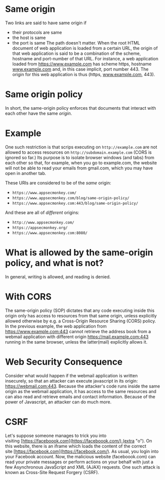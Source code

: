 # Same origin
Two links are said to have same origin if
- their protocols are same
- the host is same
- the port is same
The path doesn't matter.
When the root HTML document of web application is loaded from a certain URL, the origin of that web application is said to be a combination of the scheme, hostname and port-number of that URL.
For instance, a web application loaded from https://www.example.com has scheme https, hostname www.example.com and, in this case implicit, port number 443. The origin for this web application is thus (https, www.example.com, 443).
# Same origin policy
In short, the same-origin policy enforces that documents that interact with each other have the same _origin_.
# Example
One such restriction is that scrips executing on `http://example.com` are not allowed to access resources on `http://subdomain.example.com`
(CORS is ignored so far.)
Its purpose is to isolate browser windows (and tabs) from each other so that, for example, when you go to example.com, the website will not be able to read your emails from gmail.com, which you may have open in another tab.

These URIs are considered to be of the _same_ origin:

- `https://www.appsecmonkey.com/`
- `https://www.appsecmonkey.com/blog/same-origin-policy/`
- `https://www.appsecmonkey.com:443/blog/same-origin-policy/`

And these are all of _different_ origins:

- `http://www.appsecmonkey.com/`
- `https://appsecmonkey.org/`
- `https://www.appsecmonkey.com:8080/`
# What is allowed by the same-origin policy, and what is not?
In general, writing is allowed, and reading is denied. 
# With CORS
The same-origin policy (SOP) dictates that any code executing inside this origin only has access to resources from that same origin, unless explicitly allowed otherwise by e.g. a Cross-Origin Resource Sharing (CORS) policy.
In the previous example, the web application from https://www.example.com:443 cannot retrieve the address book from a webmail application with different origin https://mail.example.com:443 running  in the same browser, unless the latter(mail) explicitly allows it.
# Web Security Consequence
Consider what would happen if the webmail application is written insecurely, so that an attacker can execute javascript in its origin: https://webmail.com:443. Because the attacker's code runs inside the same origin as the webmail application, it has access to the same resources and can also read and retrieve emails and contact information. Because of the power of Javascript, an attacker can do much more.
# CSRF
Let's suppose someone manages to trick you into visiting [https://faceboook.com](https://faceboook.com/) (extra "o"). On this website, there is an iframe which loads the content of the correct site [https://facebook.com](https://facebook.com/). As usual, you login into your Facebook account. Now, the malicious website (faceboook.com) can read your private messages or perform actions on your behalf with just a few Asynchronous JavaScript and XML (AJAX) requests. One such attack is known as Cross-Site Request Forgery (CSRF).
